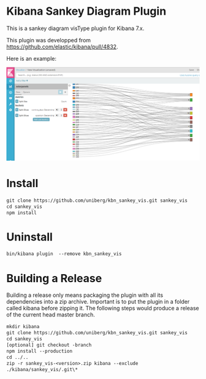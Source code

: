 # Kibana Sankey Diagram Plugin

This is a sankey diagram visType plugin for Kibana 7.x.

This plugin was developped from <https://github.com/elastic/kibana/pull/4832>.

Here is an example:

![Sankey](sankey_5_5_Screenshot1.PNG)

# Install

```
git clone https://github.com/uniberg/kbn_sankey_vis.git sankey_vis
cd sankey_vis
npm install
```

# Uninstall

```
bin/kibana plugin  --remove kbn_sankey_vis
```

# Building a Release
Building a release only means packaging the plugin with all its dependencies into a zip archive. Important is to put the plugin in a folder called kibana before zipping it.
The following steps would produce a release of the current head master branch.
```
mkdir kibana
git clone https://github.com/uniberg/kbn_sankey_vis.git sankey_vis
cd sankey_vis
[optional] git checkout -branch
npm install --production
cd ../..
zip -r sankey_vis-<version>.zip kibana --exclude ./kibana/sankey_vis/.git\*
```
